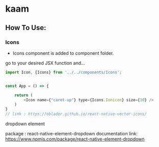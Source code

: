 # kaam


## How To Use:

### Icons
 - Icons component is added to component folder.

go to your desired JSX function and...

```javascript
import Icon, {Icons} from '../../components/Icons';


const App = () => {

    return (
        <Icon name={"caret-up"} type={Icons.Ionicon} size={10} />
    )
}
// link : https://oblador.github.io/react-native-vector-icons/

```


dropdown element

package : react-native-element-dropdown
documentation link: https://www.npmjs.com/package/react-native-element-dropdown